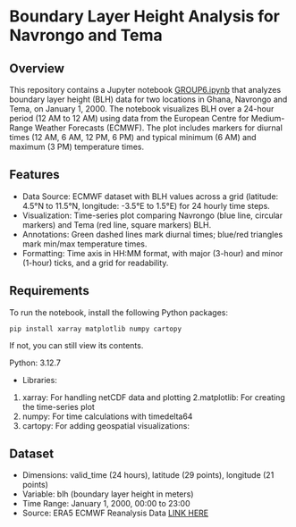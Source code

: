 # Boundary Layer Height Analysis for Navrongo and Tema

## Overview
This repository contains a Jupyter notebook [GROUP6.ipynb](https://github.com/codelassey/meteorology-projects/blob/main/MET358-PROJECT1/GROUP6.ipynb) that analyzes boundary layer height (BLH) data for two locations in Ghana, Navrongo and Tema, on January 1, 2000. The notebook visualizes BLH over a 24-hour period (12 AM to 12 AM) using data from the European Centre for Medium-Range Weather Forecasts (ECMWF). The plot includes markers for diurnal times (12 AM, 6 AM, 12 PM, 6 PM) and typical minimum (6 AM) and maximum (3 PM) temperature times.

## Features
- Data Source: ECMWF dataset with BLH values across a grid (latitude: 4.5°N to 11.5°N, longitude: -3.5°E to 1.5°E) for 24 hourly time steps.
- Visualization: Time-series plot comparing Navrongo (blue line, circular markers) and Tema (red line, square markers) BLH.
- Annotations: Green dashed lines mark diurnal times; blue/red triangles mark min/max temperature times.
- Formatting: Time axis in HH:MM format, with major (3-hour) and minor (1-hour) ticks, and a grid for readability.

## Requirements
To run the notebook, install the following Python packages:
```
pip install xarray matplotlib numpy cartopy
```
If not, you can still view its contents.

Python: 3.12.7

- Libraries:
1. xarray: For handling netCDF data and plotting
2.matplotlib: For creating the time-series plot
3. numpy: For time calculations with timedelta64
4. cartopy: For adding geospatial visualizations:


## Dataset

- Dimensions: valid_time (24 hours), latitude (29 points), longitude (21 points)
- Variable: blh (boundary layer height in meters)
- Time Range: January 1, 2000, 00:00 to 23:00
- Source: ERA5 ECMWF Reanalysis Data [LINK HERE](https://cds.climate.copernicus.eu/datasets/reanalysis-era5-single-levels?tab=download)


